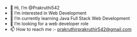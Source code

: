 - 👋 Hi, I’m @Prakruthi542
- 👀 I’m interested in Web Development 
- 🌱 I’m currently learning Java Full Stack Web Development
- 💞️ I’m looking for a web developer role
- 📫 How to reach me :- prakruthirprakruthir542@gmail.com
  

<!---
Prakruthi542/Prakruthi542 is a ✨ special ✨ repository because its `README.md` (this file) appears on your GitHub profile.
You can click the Preview link to take a look at your changes.
--->
